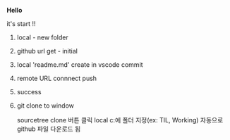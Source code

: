 
**Hello**

it's start !! 

1. local - new folder

2. github url get - initial

3. local 'readme.md' create in vscode
    commit

4. remote URL connnect
    push

5. success

6. git clone to window

    sourcetree clone 버튼 클릭 
    local c:에 폴더 지정(ex: TIL, Working) 
    자동으로 github 파일 다운로드 됨

